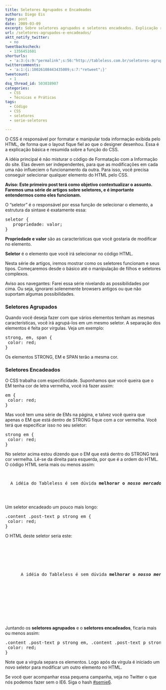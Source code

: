 ```yaml
---
title: Seletores Agrupados e Encadeados
authors: Diego Eis
type: post
date: 2009-03-09
excerpt: Sobre seletores agrupados e seletores encadeados. Explicação rápida e básica.
url: /seletores-agrupados-e-encadeados/
aktt_notify_twitter:
  - no
tweetbackscheck:
  - 1356451601
shorturls:
  - 'a:3:{s:9:"permalink";s:56:"http://tableless.com.br/seletores-agrupados-e-encadeados";s:7:"tinyurl";s:26:"http://tinyurl.com/3bxmxho";s:4:"isgd";s:19:"http://is.gd/8gcuc0";}'
twittercomments:
  - 'a:1:{i:10026108443435009;s:7:"retweet";}'
tweetcount:
  - 1
dsq_thread_id: 503038907
categories:
  - CSS
  - Técnicas e Práticas
tags:
  - Código
  - CSS
  - seletores
  - serie-seletores

---
```

O CSS é responsável por formatar e manipular toda informação exibida pelo HTML, de forma que o layout fique fiel ao que o designer desenhou. Essa é a explicação básica e resumida sobre a função do CSS.

A idéia principal é não misturar o código de Formatação com a Informação do site.<!--more--> Elas devem ser independentes, para que as modificações em cada uma não influeciem o funcionamento da outra. Para isso, você precisa conseguir selecionar qualquer elemento do HTML pelo CSS.

**Aviso: Este primeiro post terá como objetivo contextualizar o assunto. Faremos uma série de artigos sobre seletores, e é importante entendermos como eles funcionam.**

O &#8220;seletor&#8221; é o responsável por essa função de selecionar o elemento, a estrutura da sintaxe é exatamente essa:

<pre lang="CSS" line="1">seletor {
   propriedade: valor;
}
</pre>

**Propriedade e valor** são as características que você gostaria de modificar no elemento.
  
**Seletor** é o elemento que você irá selecionar no código HTML.

Nesta série de artigos, iremos mostrar como os seletores funcionam e seus tipos. Começaremos desde o básico até o manipulação de filhos e seletores complexos. 

Aviso aos navegantes: Farei essa série nivelando as possibilidades por cima. Ou seja, ignorarei solenemente browsers antigos ou que não suportam algumas possibilidades.

### Seletores Agrupados

Quando você deseja fazer com que vários elementos tenham as mesmas características, você irá agrupá-los em um mesmo seletor. A separação dos elementos é feita por vírgulas. Veja um exemplo:

<pre lang="CSS" line="1">strong, em, span {
 color: red;
}
</pre>

Os elementos STRONG, EM e SPAN terão a mesma cor.

### Seletores Encadeados

O CSS trabalha com especificidade. Suponhamos que você queira que o EM tenha cor de letra vermelha, você irá fazer assim:

<pre lang="CSS" line="1">em {
 color: red;
}
</pre>

Mas você tem uma série de EMs na página, e talvez você queira que apenas o EM que está dentro de STRONG fique com a cor vermelha. Você terá que especificar isso no seu seletor:

<pre lang="CSS" line="1">strong em {
 color: red;
}
</pre>

No seletor acima estou dizendo que o EM que está dentro do STRONG terá cor vermelha. Lê-se da direita para esquerda, por que é a ordem do HTML. O código HTML seria mais ou menos assim:

<pre lang="html" line="1"><p>
  A idéia do Tableless é sem dúvida <strong>melhorar o <em>nosso mercado</em></strong>. 
  
</p>
</pre>

Um seletor encadeado um pouco mais longo:

<pre lang="CSS" line="1">.content .post-text p strong em {
 color: red;
}
</pre>

O HTML deste seletor seria este:

<pre lang="html" line="1"><div class="content">
  <div class="post-text">
    <p>
      A idéia do Tableless é sem dúvida <strong>melhorar o <em>nosso mercado</em></strong>. 
      		
    </p>
    	
  </div>
  
</div>
</pre>

Juntando os **seletores agrupados** e o **seletores encadeados**, ficaria mais ou menos assim:

<pre lang="CSS" line="1">.content .post-text p strong em, .content .post-text p strong a {
 color: red;
}
</pre>

Note que a vírgula separa os elementos. Logo após da vírgula é iniciado um novo seletor para modificar um outro elemento no HTML.

Se você quer acompanhar essa pequena campanha, veja no Twitter o que nós podemos fazer sem o IE6. Siga o hash [#semie6][1].

 [1]: http://search.twitter.com/search?q=%23semie6